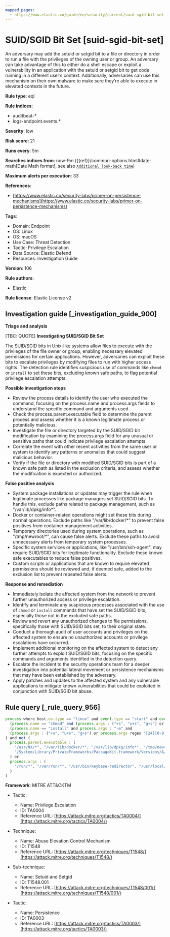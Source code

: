 ```yaml
---
mapped_pages:
  - https://www.elastic.co/guide/en/security/current/suid-sgid-bit-set.html
---
```


# SUID/SGID Bit Set [suid-sgid-bit-set]

An adversary may add the setuid or setgid bit to a file or directory in order to run a file with the privileges of the owning user or group. An adversary can take advantage of this to either do a shell escape or exploit a vulnerability in an application with the setuid or setgid bit to get code running in a different user’s context. Additionally, adversaries can use this mechanism on their own malware to make sure they’re able to execute in elevated contexts in the future.

**Rule type**: eql

**Rule indices**:

* auditbeat-*
* logs-endpoint.events.*

**Severity**: low

**Risk score**: 21

**Runs every**: 5m

**Searches indices from**: now-9m ({{ref}}/common-options.html#date-math[Date Math format], see also [`Additional look-back time`](docs-content://solutions/security/detect-and-alert/create-detection-rule.md#rule-schedule))

**Maximum alerts per execution**: 33

**References**:

* [https://www.elastic.co/security-labs/primer-on-persistence-mechanisms](https://www.elastic.co/security-labs/primer-on-persistence-mechanisms)

**Tags**:

* Domain: Endpoint
* OS: Linux
* OS: macOS
* Use Case: Threat Detection
* Tactic: Privilege Escalation
* Data Source: Elastic Defend
* Resources: Investigation Guide

**Version**: 106

**Rule authors**:

* Elastic

**Rule license**: Elastic License v2

## Investigation guide [_investigation_guide_900]

**Triage and analysis**

[TBC: QUOTE]
**Investigating SUID/SGID Bit Set**

The SUID/SGID bits in Unix-like systems allow files to execute with the privileges of the file owner or group, enabling necessary elevated permissions for certain applications. However, adversaries can exploit these bits to escalate privileges by modifying files to run with higher access rights. The detection rule identifies suspicious use of commands like `chmod` or `install` to set these bits, excluding known safe paths, to flag potential privilege escalation attempts.

**Possible investigation steps**

* Review the process details to identify the user who executed the command, focusing on the process.name and process.args fields to understand the specific command and arguments used.
* Check the process.parent.executable field to determine the parent process and assess whether it is a known legitimate process or potentially malicious.
* Investigate the file or directory targeted by the SUID/SGID bit modification by examining the process.args field for any unusual or sensitive paths that could indicate privilege escalation attempts.
* Correlate the event with other recent activities from the same user or system to identify any patterns or anomalies that could suggest malicious behavior.
* Verify if the file or directory with modified SUID/SGID bits is part of a known safe path as listed in the exclusion criteria, and assess whether the modification is expected or authorized.

**False positive analysis**

* System package installations or updates may trigger the rule when legitimate processes like package managers set SUID/SGID bits. To handle this, exclude paths related to package management, such as "/var/lib/dpkg/info*".
* Docker or container-related operations might set these bits during normal operations. Exclude paths like "/var/lib/docker/*" to prevent false positives from container management activities.
* Temporary directories used during system operations, such as "/tmp/newroot/*", can cause false alerts. Exclude these paths to avoid unnecessary alerts from temporary system processes.
* Specific system services or applications, like "/usr/bin/ssh-agent", may require SUID/SGID bits for legitimate functionality. Exclude these known safe executables to reduce false positives.
* Custom scripts or applications that are known to require elevated permissions should be reviewed and, if deemed safe, added to the exclusion list to prevent repeated false alerts.

**Response and remediation**

* Immediately isolate the affected system from the network to prevent further unauthorized access or privilege escalation.
* Identify and terminate any suspicious processes associated with the use of `chmod` or `install` commands that have set the SUID/SGID bits, especially those not in the excluded safe paths.
* Review and revert any unauthorized changes to file permissions, specifically those with SUID/SGID bits set, to their original state.
* Conduct a thorough audit of user accounts and privileges on the affected system to ensure no unauthorized accounts or privilege escalations have occurred.
* Implement additional monitoring on the affected system to detect any further attempts to exploit SUID/SGID bits, focusing on the specific commands and arguments identified in the detection query.
* Escalate the incident to the security operations team for a deeper investigation into potential lateral movement or persistence mechanisms that may have been established by the adversary.
* Apply patches and updates to the affected system and any vulnerable applications to mitigate known vulnerabilities that could be exploited in conjunction with SUID/SGID bit abuse.


## Rule query [_rule_query_956]

```js
process where host.os.type == "linux" and event.type == "start" and event.action == "exec" and (
  (process.name == "chmod" and (process.args : ("+s", "u+s", "g+s") or process.args regex "[24][0-9]{3}")) or
  (process.name == "install" and process.args : "-m" and
  (process.args : ("+s", "u+s", "g+s") or process.args regex "[24][0-9]{3}"))
) and not (
  process.parent.executable : (
    "/usr/NX/*", "/var/lib/docker/*", "/var/lib/dpkg/info*", "/tmp/newroot/*",
    "/System/Library/PrivateFrameworks/PackageKit.framework/Versions/A/XPCServices/package_script_service.xpc/Contents/MacOS/package_script_service"
  ) or
  process.args : (
    "/run/*", "/var/run/*", "/usr/bin/keybase-redirector", "/usr/local/share/fonts", "/usr/bin/ssh-agent"
  )
)
```

**Framework**: MITRE ATT&CKTM

* Tactic:

    * Name: Privilege Escalation
    * ID: TA0004
    * Reference URL: [https://attack.mitre.org/tactics/TA0004/](https://attack.mitre.org/tactics/TA0004/)

* Technique:

    * Name: Abuse Elevation Control Mechanism
    * ID: T1548
    * Reference URL: [https://attack.mitre.org/techniques/T1548/](https://attack.mitre.org/techniques/T1548/)

* Sub-technique:

    * Name: Setuid and Setgid
    * ID: T1548.001
    * Reference URL: [https://attack.mitre.org/techniques/T1548/001/](https://attack.mitre.org/techniques/T1548/001/)

* Tactic:

    * Name: Persistence
    * ID: TA0003
    * Reference URL: [https://attack.mitre.org/tactics/TA0003/](https://attack.mitre.org/tactics/TA0003/)



